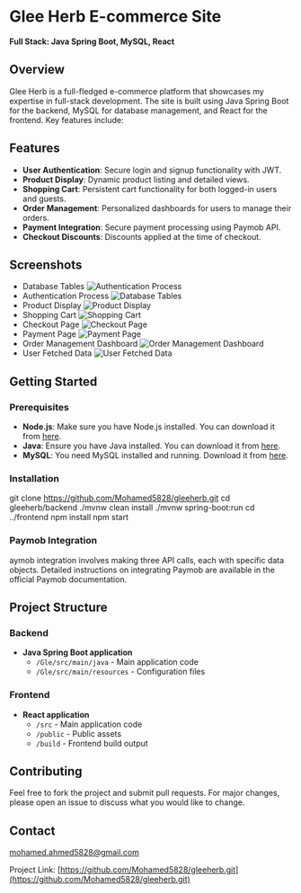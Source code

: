 # Glee Herb E-commerce Site

**Full Stack: Java Spring Boot, MySQL, React**

## Overview

Glee Herb is a full-fledged e-commerce platform that showcases my expertise in full-stack development. The site is built using Java Spring Boot for the backend, MySQL for database management, and React for the frontend. Key features include:

## Features

- **User Authentication**: Secure login and signup functionality with JWT.
- **Product Display**: Dynamic product listing and detailed views.
- **Shopping Cart**: Persistent cart functionality for both logged-in users and guests.
- **Order Management**: Personalized dashboards for users to manage their orders.
- **Payment Integration**: Secure payment processing using Paymob API.
- **Checkout Discounts**: Discounts applied at the time of checkout.

## Screenshots

- Database Tables
  ![Authentication Process](./screenshots/GleeHerb.png)
- Authentication Process
  ![Database Tables](./screenshots/backend.png)
- Product Display
  ![Product Display](./screenshots/product-page.png)
- Shopping Cart
  ![Shopping Cart](./screenshots/cart.jpg)
- Checkout Page
  ![Checkout Page](./screenshots/intial-payment.jpg)
- Payment Page
  ![Payment Page](./screenshots/final-payment.jpg)
- Order Management Dashboard
  ![Order Management Dashboard](./screenshots/my-orders.jpg)
- User Fetched Data
  ![User Fetched Data](./screenshots/my-info.jpg)

## Getting Started

### Prerequisites

- **Node.js**: Make sure you have Node.js installed. You can download it from [here](https://nodejs.org/).
- **Java**: Ensure you have Java installed. You can download it from [here](https://www.oracle.com/java/technologies/javase-jdk11-downloads.html).
- **MySQL**: You need MySQL installed and running. Download it from [here](https://www.mysql.com/downloads/).

### Installation

git clone https://github.com/Mohamed5828/gleeherb.git
cd gleeherb/backend
./mvnw clean install
./mvnw spring-boot:run
cd ../frontend
npm install
npm start

### Paymob Integration

aymob integration involves making three API calls, each with specific data objects. Detailed instructions on integrating Paymob are available in the official Paymob documentation.

## Project Structure

### Backend

- **Java Spring Boot application**
  - `/Gle/src/main/java` - Main application code
  - `/Gle/src/main/resources` - Configuration files

### Frontend

- **React application**
  - `/src` - Main application code
  - `/public` - Public assets
  - `/build` - Frontend build output

## Contributing

Feel free to fork the project and submit pull requests. For major changes, please open an issue to discuss what you would like to change.

## Contact

[mohamed.ahmed5828@gmail.com](mailto:mohamed.ahmed5828@gmail.com)

Project Link: [https://github.com/Mohamed5828/gleeherb.git](https://github.com/Mohamed5828/gleeherb.git)
